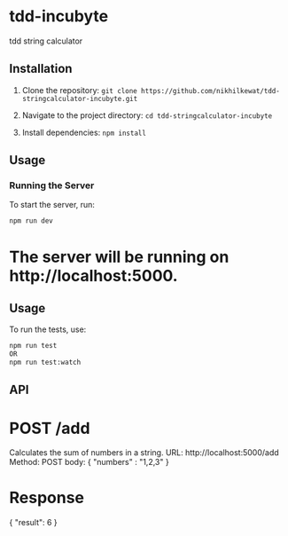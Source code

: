 # tdd-incubyte
tdd string calculator

## Installation
1. Clone the repository:
    `git clone https://github.com/nikhilkewat/tdd-stringcalculator-incubyte.git`
    
2. Navigate to the project directory:
   `cd tdd-stringcalculator-incubyte`

3. Install dependencies:
    `npm install`

## Usage

### Running the Server

To start the server, run:
```sh
npm run dev
```

# The server will be running on http://localhost:5000.

## Usage
To run the tests, use:
```sh
npm run test
OR
npm run test:watch
```

## API
# POST /add
Calculates the sum of numbers in a string.
URL: http://localhost:5000/add
Method: POST
body: { 
    "numbers" : "1,2,3"
}

# Response
{ "result": 6 }